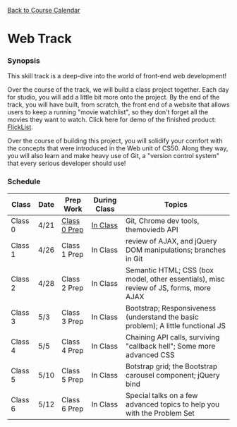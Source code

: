 [Back to Course Calendar](../..)

# Web Track

### Synopsis

This skill track is a deep-dive into the world of front-end web development!

Over the course of the track, we will build a class project together. Each day for studio, you will add a little bit more onto the project. By the end of the track, you will have built, from scratch, the front end of a website that allows users to keep a running "movie watchlist", so they don't forget all the movies they want to watch. Click here for demo of the finished product: <a href="http://education.launchcode.org/flicklist" target="_blank"/>FlickList</a>.

Over the course of building this project, you will solidify your comfort with the concepts that were introduced in the Web unit of CS50. Along they way, you will also learn and make heavy use of Git, a "version control system" that every serious developer should use!

### Schedule

Class | Date | Prep Work | During Class | Topics
|------|----|----------|--------------|-------|
Class 0 | 4/21 | [Class 0 Prep](./materials/class0-prep) | [In Class](./materials/class0) | Git, Chrome dev tools, themoviedb API | 
Class 1 | 4/26 | Class 1 Prep | In Class | review of AJAX, and jQuery DOM manipulations; branches in Git | 
Class 2 | 4/28 | Class 2 Prep | In Class | Semantic HTML; CSS (box model, other essentials), misc review of JS, forms, more AJAX |
Class 3 | 5/3 | Class 3 Prep | In Class | Bootstrap; Responsiveness (understand the basic problem); A little functional JS | 
Class 4 | 5/5 | Class 4 Prep | In Class | Chaining API calls, surviving "callback hell"; Some more advanced CSS  |
Class 5 | 5/10 | Class 5 Prep | In Class | Botstrap grid; the Bootstrap carousel component; jQuery bind | 
Class 6 | 5/12 | Class 6 Prep | In Class | Special talks on a few advanced topics to help you with the Problem Set |